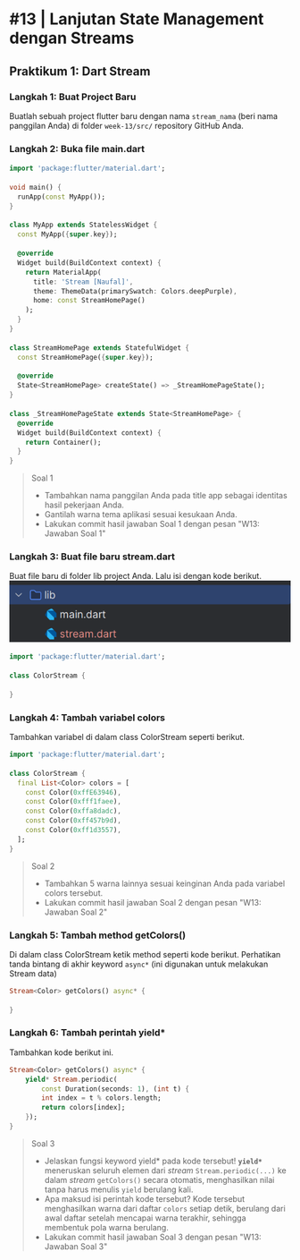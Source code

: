 # #13 | Lanjutan State Management dengan Streams

## Praktikum 1: Dart Stream

### Langkah 1: Buat Project Baru
Buatlah sebuah project flutter baru dengan nama `stream_nama` (beri nama panggilan Anda) di folder `week-13/src/` repository GitHub Anda.

### Langkah 2: Buka file main.dart
```dart
import 'package:flutter/material.dart';

void main() {
  runApp(const MyApp());
}

class MyApp extends StatelessWidget {
  const MyApp({super.key});

  @override
  Widget build(BuildContext context) {
    return MaterialApp(
      title: 'Stream [Naufal]',
      theme: ThemeData(primarySwatch: Colors.deepPurple),
      home: const StreamHomePage()
    );
  }
}

class StreamHomePage extends StatefulWidget {
  const StreamHomePage({super.key});

  @override
  State<StreamHomePage> createState() => _StreamHomePageState();
}

class _StreamHomePageState extends State<StreamHomePage> {
  @override
  Widget build(BuildContext context) {
    return Container();
  }
}
```

> Soal 1
>
> - Tambahkan nama panggilan Anda pada title app sebagai identitas hasil pekerjaan Anda.
> - Gantilah warna tema aplikasi sesuai kesukaan Anda.
> - Lakukan commit hasil jawaban Soal 1 dengan pesan "W13: Jawaban Soal 1"

### Langkah 3: Buat file baru stream.dart
Buat file baru di folder lib project Anda. Lalu isi dengan kode berikut.
![.](image.png)

```dart
import 'package:flutter/material.dart';

class ColorStream {

}
```

### Langkah 4: Tambah variabel colors
Tambahkan variabel di dalam class ColorStream seperti berikut.
```dart
import 'package:flutter/material.dart';

class ColorStream {
  final List<Color> colors = [
    const Color(0xffE63946),
    const Color(0xfff1faee),
    const Color(0xffa8dadc),
    const Color(0xff457b9d),
    const Color(0xff1d3557),
  ];
}
```

> Soal 2
>
> - Tambahkan 5 warna lainnya sesuai keinginan Anda pada variabel colors tersebut.
> - Lakukan commit hasil jawaban Soal 2 dengan pesan "W13: Jawaban Soal 2"

### Langkah 5: Tambah method getColors()
Di dalam class ColorStream ketik method seperti kode berikut. Perhatikan tanda bintang di akhir keyword `async*` (ini digunakan untuk melakukan Stream data)
```dart
Stream<Color> getColors() async* {

}
```

### Langkah 6: Tambah perintah yield*
Tambahkan kode berikut ini.
```dart
Stream<Color> getColors() async* {
    yield* Stream.periodic(
        const Duration(seconds: 1), (int t) {
        int index = t % colors.length;
        return colors[index];
    });
}
```

> Soal 3
>
> - Jelaskan fungsi keyword yield* pada kode tersebut!
>   **`yield*`** meneruskan seluruh elemen dari *stream* `Stream.periodic(...)` ke dalam *stream* `getColors()` secara otomatis, menghasilkan nilai tanpa harus menulis `yield` berulang kali.
> - Apa maksud isi perintah kode tersebut?
>   Kode tersebut menghasilkan warna dari daftar `colors` setiap detik, berulang dari awal daftar setelah mencapai warna terakhir, sehingga membentuk pola warna berulang.
> - Lakukan commit hasil jawaban Soal 3 dengan pesan "W13: Jawaban Soal 3"